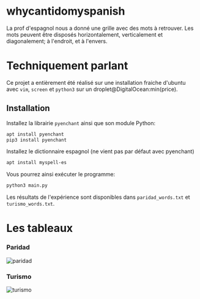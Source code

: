 # whycantidomyspanish


La prof d'espagnol nous a donné une grille avec des mots à retrouver. Les mots peuvent être disposés horizontalement, verticalement et diagonalement; à l'endroit, et à l'envers.

# Techniquement parlant

Ce projet a entièrement été réalisé sur une installation fraiche d'ubuntu avec `vim`, `screen` et `python3` sur un droplet@DigitalOcean:min(price).

## Installation 

Installez la librairie `pyenchant` ainsi que son module Python:

```bash
apt install pyenchant
pip3 install pyenchant
```

Installez le dictionnaire espagnol (ne vient pas par défaut avec pyenchant)
```bash
apt install myspell-es
```

Vous pourrez ainsi exécuter le programme: 

```bash
python3 main.py
```

Les résultats de l'expérience sont disponibles dans `paridad_words.txt` et `turismo_words.txt`.

# Les tableaux

### Paridad

![paridad](https://raw.githubusercontent.com/sheldoncoupeheure/whycantidomyspanish/master/paridad_table.jpg)

### Turismo

![turismo](https://raw.githubusercontent.com/sheldoncoupeheure/whycantidomyspanish/master/turismo_table.jpg)

